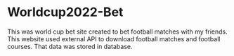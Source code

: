# Worldcup2022-Bet
This was world cup bet site created to bet football matches with my friends. This website used external API to download football matches and football courses. That data was stored in database.
